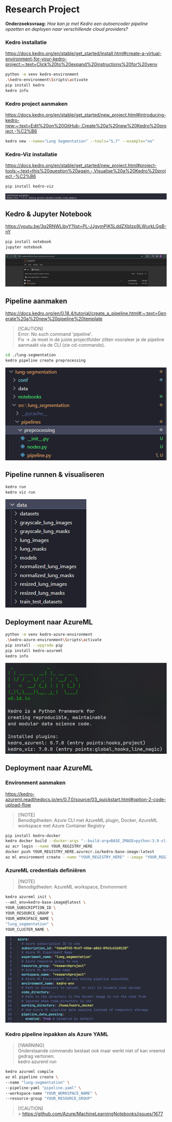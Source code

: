 # Research Project

**Onderzoeksvraag:** _Hoe kan je met Kedro een autoencoder pipeline opzetten en deployen naar verschillende cloud providers?_

### Kedro installatie

https://docs.kedro.org/en/stable/get_started/install.html#create-a-virtual-environment-for-your-kedro-project:~:text=Click%20to%20expand%20instructions%20for%20venv

```bash
python -m venv kedro-environment
.\kedro-environment\Scripts\activate
pip install kedro
kedro info
```

### Kedro project aanmaken

https://docs.kedro.org/en/stable/get_started/new_project.html#introducing-kedro-new:~:text=Edit%20on%20GitHub-,Create%20a%20new%20Kedro%20project,-%C2%B6

```bash
kedro new --name="Lung Segmentation" --tools="5,7" --example="no"
```

### Kedro-Viz installatie

https://docs.kedro.org/en/stable/get_started/new_project.html#project-tools:~:text=this%20question%20again.-,Visualise%20a%20Kedro%20project,-%C2%B6

```bash
pip install kedro-viz
```

![Plugin installed](readme/image-2.png)

## Kedro & Jupyter Notebook

https://youtu.be/3q2RNWLibyY?list=PL-JJgymPjK5LddZXbIzp9LWurkLGgB-nY

```bash
pip install notebook
jupyter notebook
```

![Jupter Notebook](readme/image-3.png)

## Pipeline aanmaken

https://docs.kedro.org/en/0.18.4/tutorial/create_a_pipeline.html#:~:text=Generate%20a%20new%20pipeline%20template

> [!CAUTION]<br/>
> Error: No such command 'pipeline'.<br/>
> Fix -> Je moet in de juiste projectfolder zitten vooraleer je de pipeline aanmaakt via de CLI (zie cd-commando).<br/>

```bash
cd ./lung-segmentation
kedro pipeline create preprocessing
```

![Pipeline template](readme/image-4.png)

## Pipeline runnen & visualiseren

```bash
kedro run
kedro viz run
```

![Intermediate datasets](readme/image-5.png)

## Deployment naar AzureML

```bash
python -m venv kedro-azure-environment
.\kedro-azure-environment\Scripts\activate
pip install --upgrade pip
pip install kedro-azureml
kedro info
```

![AzureML version](readme/image-6.png)

## Deployment naar AzureML

### Environment aanmaken

https://kedro-azureml.readthedocs.io/en/0.7.0/source/03_quickstart.html#option-2-code-upload-flow

> [!NOTE]<br/>
> Benodigdheden: Azure CLI met AzureML plugin, Docker, AzureML workspace met Azure Container Registry

```bash
pip install kedro-docker
kedro docker build --docker-args "--build-arg=BASE_IMAGE=python:3.9-slim" --image=YOUR_REGISTRY_HERE.azurecr.io/kedro-base-image:latest
az acr login --name YOUR_REGISTRY_HERE
docker push YOUR_REGISTRY_HERE.azurecr.io/kedro-base-image:latest
az ml environment create --name "YOUR_REGISTRY_HERE" --image "YOUR_REGISTRY_HERE.azurecr.io/kedro-base-image:latest" -w "YOUR_WORKSPACE_NAME" -g "YOUR_RESOURCE_GROUP"
```

### AzureML credentials definiëren

> [!NOTE]<br/>
> Benodigdheden: AzureML workspace, Environment

```bash
kedro azureml init \
--aml_env=kedro-base-image@latest \
YOUR_SUBSCRIPTION_ID \
YOUR_RESOURCE_GROUP \
YOUR_WORKSPACE_NAME \
"lung_segmentation" \
YOUR_CLUSTER_NAME \
```

![AzureML Configuratie](readme/image-8.png)

### Kedro pipeline inpakken als Azure YAML

> [!WARNING]<br/>
> Onderstaande commando bestaat ook maar werkt niet of kan vreemd gedrag vertonen: <br/>
> kedro azureml run

```bash
kedro azureml compile
az ml pipeline create \
--name "lung-segmentation" \
--pipeline-yaml "pipeline.yaml" \
--workspace-name "YOUR_WORKSPACE_NAME" \
--resource-group "YOUR_RESOURCE_GROUP"
```

> [!CAUTION]<br/> > https://github.com/Azure/MachineLearningNotebooks/issues/1677
